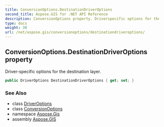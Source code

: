 ```yaml
---
title: ConversionOptions.DestinationDriverOptions
second_title: Aspose.GIS for .NET API Reference
description: ConversionOptions property. Driverspecific options for the destination layer.
type: docs
weight: 30
url: /net/aspose.gis/conversionoptions/destinationdriveroptions/
---
```

## ConversionOptions.DestinationDriverOptions property

Driver-specific options for the destination layer.

```csharp
public DriverOptions DestinationDriverOptions { get; set; }
```

### See Also

* class [DriverOptions](../../driveroptions/)
* class [ConversionOptions](../)
* namespace [Aspose.Gis](../../conversionoptions/)
* assembly [Aspose.GIS](../../../)


